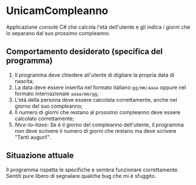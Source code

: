 # UnicamCompleanno
Applicazione console C# che calcola l'età dell'utente e gli indica i giorni che lo separano dal suo prossimo compleanno.

## Comportamento desiderato (specifica del programma)
1. Il programma deve chiedere all'utente di digitare la propria data di nascita;
2. La data deve essere inserita nel formato italiano `gg/mm/aaaa` oppure nel formato internazionale `aaaa/mm/gg`;
3. L'età della persona deve essere calcolata correttamente, anche nel giorno del suo compleanno;
4. Il numero di giorni che restano al prossimo compleanno deve essere calcolato correttamente;
5. *Nice-to-have*: Se è il giorno del compleanno dell'utente, il programma non deve scrivere il numero di giorni che restano ma deve scrivere "Tanti auguri!".

## Situazione attuale
Il programma rispetta le specifiche e sembra funzionare correttamente. Sentiti pure libero di segnalare qualche bug che mi è sfuggito.